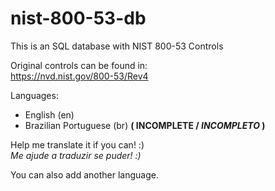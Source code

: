 # nist-800-53-db
This is an SQL database with NIST 800-53 Controls

Original controls can be found in:  
https://nvd.nist.gov/800-53/Rev4

Languages:
- English (en)
- Brazilian Portuguese (br) **( INCOMPLETE / _INCOMPLETO_ )**

Help me translate it if you can! :)  
_Me ajude a traduzir se puder! :)_

You can also add another language.
